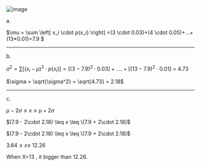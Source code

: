 ![image](https://github.com/user-attachments/assets/9bb29b79-5d26-497e-ad1b-e4ae62220090)

a. 

$\mu = \sum \left[ x_i \cdot p(x_i) \right] =(3 \cdot 0.03)+(4 \cdot 0.05)+...+(13*0.01)=7.9 $
- - -
b. 

$\sigma^2 = \sum \left[ (x_i - \mu)^2 \cdot p(x_i) \right]=\left[ (3-7.9)^2 \cdot 0.03 \right]+....+\left[ (13-7.9)^2 \cdot 0.01 \right]$ = 4.73

$\sigma = \sqrt{\sigma^2} = \sqrt{4.73} = 2.18$  


- - -
c.

$\mu - 2\sigma \leq x \leq \mu + 2\sigma$

$(7.9 - 2\cdot 2.18) \leq x \leq \(7.9 + 2\cdot 2.18)$



$(7.9 - 2\cdot 2.18) \leq x \leq \(7.9 + 2\cdot 2.18)$

$3.64 \leq x \leq \ 12.26$

When X=13 , it bigger than 12.26.
